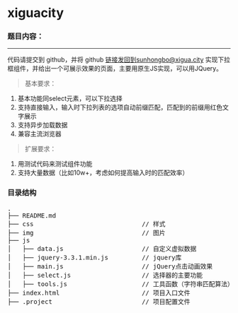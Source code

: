 # xiguacity
### 题目内容：
***
代码请提交到 github，并将 github 链接发回到sunhongbo@xigua.city 实现下拉框组件，并给出一个可展示效果的页面，主要用原生JS实现，可以用JQuery。

> 基本要求：
1. 基本功能同select元素，可以下拉选择
2. 支持直接输入，输入时下拉列表的选项自动前缀匹配，匹配到的前缀用红色文字展示
3. 支持异步加载数据
4. 兼容主流浏览器 

> 扩展要求：
1. 用测试代码来测试组件功能
2. 支持大量数据（比如10w+，考虑如何提高输入时的匹配效率）

### 目录结构

<pre>
.
├── README.md
├── css                             // 样式
├── img                             // 图片
├── js      
│   ├── data.js                     // 自定义虚拟数据
│   ├── jquery-3.3.1.min.js         // jquery库
│   ├── main.js                     // jQuery点击动画效果
│   ├── select.js                   // 选择器的主要功能
│   ├── tools.js                    // 工具函数（字符串匹配算法）
├── index.html                      // 项目入口文件
├── .project                        // 项目配置文件

</pre>
